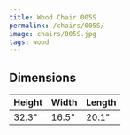 ```yaml
---
title: Wood Chair 005S
permalink: /chairs/005S/
image: chairs/005S.jpg
tags: wood
---
```



## Dimensions

Height   | Width    | Length
---------|----------|---------
32.3"    | 16.5"    | 20.1"